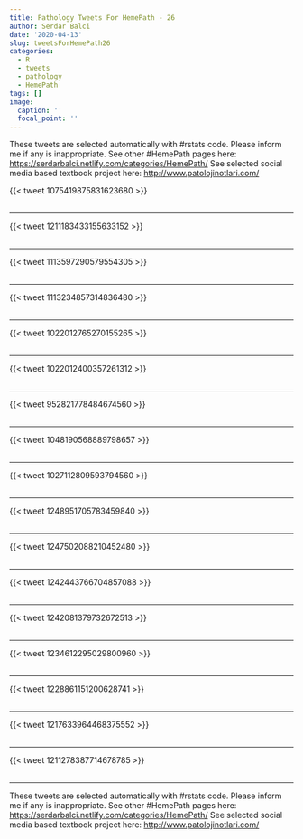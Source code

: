 ```yaml
---
title: Pathology Tweets For HemePath - 26
author: Serdar Balci
date: '2020-04-13'
slug: tweetsForHemePath26
categories:
  - R
  - tweets
  - pathology
  - HemePath
tags: []
image:
  caption: ''
  focal_point: ''
---
```



These tweets are selected automatically with #rstats code. Please inform me if any is inappropriate.
See other #HemePath pages here: https://serdarbalci.netlify.com/categories/HemePath/ 
See selected social media based textbook project here: http://www.patolojinotlari.com/

{{< tweet 1075419875831623680 >}}
<br>
<br>
<hr>
{{< tweet 1211183433155633152 >}}
<br>
<br>
<hr>
{{< tweet 1113597290579554305 >}}
<br>
<br>
<hr>
{{< tweet 1113234857314836480 >}}
<br>
<br>
<hr>
{{< tweet 1022012765270155265 >}}
<br>
<br>
<hr>
{{< tweet 1022012400357261312 >}}
<br>
<br>
<hr>
{{< tweet 952821778484674560 >}}
<br>
<br>
<hr>
{{< tweet 1048190568889798657 >}}
<br>
<br>
<hr>
{{< tweet 1027112809593794560 >}}
<br>
<br>
<hr>
{{< tweet 1248951705783459840 >}}
<br>
<br>
<hr>
{{< tweet 1247502088210452480 >}}
<br>
<br>
<hr>
{{< tweet 1242443766704857088 >}}
<br>
<br>
<hr>
{{< tweet 1242081379732672513 >}}
<br>
<br>
<hr>
{{< tweet 1234612295029800960 >}}
<br>
<br>
<hr>
{{< tweet 1228861151200628741 >}}
<br>
<br>
<hr>
{{< tweet 1217633964468375552 >}}
<br>
<br>
<hr>
{{< tweet 1211278387714678785 >}}
<br>
<br>
<hr>


These tweets are selected automatically with #rstats code. Please inform me if any is inappropriate.
See other #HemePath pages here: https://serdarbalci.netlify.com/categories/HemePath/ 
See selected social media based textbook project here: http://www.patolojinotlari.com/
